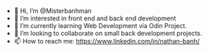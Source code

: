 - 👋 Hi, I’m @Misterbanhman
- 👀 I’m interested in front end and back end development
- 🌱 I’m currently learning Web Development via Odin Project.
- 💞️ I’m looking to collaborate on small back development projects.
- 📫 How to reach me: https://www.linkedin.com/in/nathan-banh/ 

<!---
Misterbanhman/Misterbanhman is a ✨ special ✨ repository because its `README.md` (this file) appears on your GitHub profile.
You can click the Preview link to take a look at your changes.
--->
